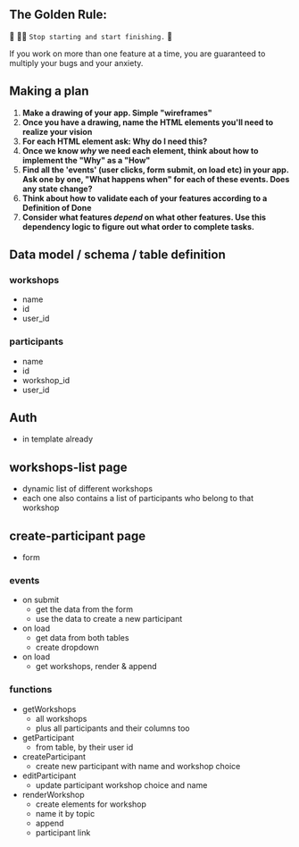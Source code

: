 ## The Golden Rule:

🦸 🦸‍♂️ `Stop starting and start finishing.` 🏁

If you work on more than one feature at a time, you are guaranteed to multiply your bugs and your anxiety.

## Making a plan

1. **Make a drawing of your app. Simple "wireframes"**
1. **Once you have a drawing, name the HTML elements you'll need to realize your vision**
1. **For each HTML element ask: Why do I need this?**
1. **Once we know _why_ we need each element, think about how to implement the "Why" as a "How"**
1. **Find all the 'events' (user clicks, form submit, on load etc) in your app. Ask one by one, "What happens when" for each of these events. Does any state change?**
1. **Think about how to validate each of your features according to a Definition of Done**
1. **Consider what features _depend_ on what other features. Use this dependency logic to figure out what order to complete tasks.**

## Data model / schema / table definition

### workshops

-   name
-   id
-   user_id

### participants

-   name
-   id
-   workshop_id
-   user_id

## Auth

-   in template already

## workshops-list page

-   dynamic list of different workshops
-   each one also contains a list of participants who belong to that workshop

## create-participant page

-   form

### events

-   on submit
    -   get the data from the form
    -   use the data to create a new participant
-   on load
    -   get data from both tables
    -   create dropdown
-   on load
    -   get workshops, render & append

### functions

-   getWorkshops
    -   all workshops
    -   plus all participants and their columns too
-   getParticipant
    -   from table, by their user id
-   createParticipant
    -   create new participant with name and workshop choice
-   editParticipant
    -   update participant workshop choice and name
-   renderWorkshop
    -   create elements for workshop
    -   name it by topic
    -   append
    -   participant link
